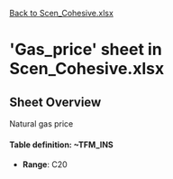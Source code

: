 [Back to Scen_Cohesive.xlsx](README.md)

# 'Gas_price' sheet in Scen_Cohesive.xlsx

## Sheet Overview

Natural gas price

#### Table definition: ~TFM_INS
- **Range**: C20

